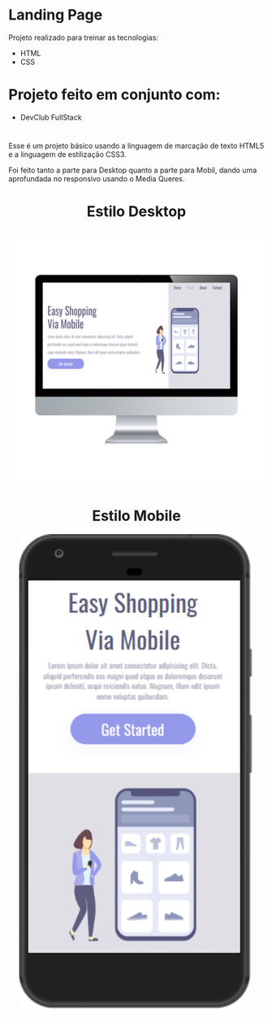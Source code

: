 # Landing Page

Projeto realizado para treinar as tecnologias:

- HTML
- CSS

# Projeto feito em conjunto com:

- DevClub FullStack

#

Esse é um projeto básico usando a linguagem de marcação de texto HTML5 e
a linguagem de estilização CSS3.

Foi feito tanto a parte para Desktop quanto a parte para Mobil, dando uma aprofundada no responsivo usando o
Media Queres.

<h1 align="center"> Estilo Desktop</h1>

<p align="center">
<img src="https://raw.githubusercontent.com/Fabiosilva112/3-_Projeto_Responsivo/e9d57bd8b92434fd99c6862aace9075e0238df3b/img/desktoop_feito.svg" width="650">
</p>

<h1 align="center"> Estilo Mobile</h1>

<p align="center">
<img src="https://raw.githubusercontent.com/Fabiosilva112/3-_Projeto_Responsivo/e9d57bd8b92434fd99c6862aace9075e0238df3b/img/celular2_feito.svg">
</p>
